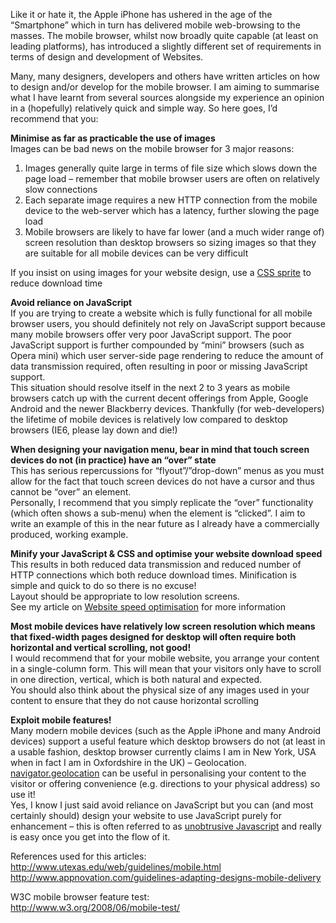 <p>Like it or hate it, the Apple iPhone has ushered in the age of the “Smartphone” which in turn has delivered mobile web-browsing to the masses. The mobile browser, whilst now broadly quite capable (at least on leading platforms), has introduced a slightly different set of requirements in terms of design and development of Websites.</p>
<p>Many, many designers, developers and others have written articles on how to design and/or develop for the mobile browser. I am aiming to summarise what I have learnt from several sources alongside my experience an opinion in a (hopefully) relatively quick and simple way. So here goes, I&#8217;d recommend that you:</p>
<p><strong>Minimise as far as practicable the use of images</strong><br />
Images can be bad news on the mobile browser for 3 major reasons:</p>
<ol>
<li> Images generally quite large in terms of file size which slows down the page load – remember that mobile browser users are often on relatively slow connections</li>
<li> Each separate image requires a new HTTP connection from the mobile device to the web-server which has a latency, further slowing the page load</li>
<li> Mobile browsers are likely to have far lower (and a much wider range of) screen resolution than desktop browsers so sizing images so that they are suitable for all mobile devices can be very difficult</li>
</ol>
<p>If you insist on using images for your website design, use a <a href="//thedotproduct.org/css-sprites-example/" target="_blank">CSS sprite</a> to reduce download time<br />
<strong></strong></p>
<p><strong>Avoid reliance on JavaScript</strong><br />
If you are trying to create a website which is fully functional for all mobile browser users, you should definitely not rely on JavaScript support because many mobile browsers offer very poor JavaScript support. The poor JavaScript support is further compounded by “mini” browsers (such as Opera mini) which user server-side page rendering to reduce the amount of data transmission required, often resulting in poor or missing JavaScript support.<br />
This situation should resolve itself in the next 2 to 3 years as mobile browsers catch up with the current decent offerings from Apple, Google Android and the newer Blackberry devices. Thankfully (for web-developers) the lifetime of mobile devices is relatively low compared to desktop browsers (IE6, please lay down and die!)<br />
<strong></strong></p>
<p><strong>When designing your navigation menu, bear in mind that touch screen devices do not (in practice) have an “over” state</strong><br />
This has serious repercussions for “flyout”/”drop-down” menus as you must allow for the fact that touch screen devices do not have a cursor and thus cannot be “over” an element.<br />
Personally, I recommend that you simply replicate the “over” functionality (which often shows a sub-menu) when the element is “clicked”. I aim to write an example of this in the near future as I already have a commercially produced, working example.<br />
<strong></strong></p>
<p><strong>Minify your JavaScript &amp; CSS and optimise your website download speed</strong><br />
This results in both reduced data transmission and reduced number of HTTP connections which both reduce download times. Minification is simple and quick to do so there is no excuse!<br />
Layout should be appropriate to low resolution screens.<br />
See my article on <a href="//thedotproduct.org/how-to-reduce-web-page-download-time-in-4-simple-steps/" target="_blank">Website speed optimisation</a> for more information<br />
<strong></strong></p>
<p><strong>Most mobile devices have relatively low screen resolution which means that fixed-width pages designed for desktop will often require both horizontal and vertical scrolling, not good!</strong><br />
I would recommend that for your mobile website, you arrange your content in a single-column form. This will mean that your visitors only have to scroll in one direction, vertical, which is both natural and expected.<br />
You should also think about the physical size of any images used in your content to ensure that they do not cause horizontal scrolling<br />
<strong></strong></p>
<p><strong>Exploit mobile features!</strong><br />
Many modern mobile devices (such as the Apple iPhone and many Android devices) support a useful feature which desktop browsers do not (at least in a usable fashion, desktop browser currently claims I am in New York, USA when in fact I am in Oxfordshire in the UK) – Geolocation. <a href="//thedotproduct.org/example-of-navigator-geolocation-watchposition/" target="_blank">navigator.geolocation</a> can be useful in personalising your content to the visitor or offering convenience (e.g. directions to your physical address) so use it!<br />
Yes, I know I just said avoid reliance on JavaScript but you can (and most certainly should) design your website to use JavaScript purely for enhancement &#8211; this is often referred to as <a href="http://en.wikipedia.org/wiki/Unobtrusive_JavaScript" target="_blank">unobtrusive Javascript</a> and really is easy once you get into the flow of it.</p>
<p><!-- p { margin-bottom: 0.21cm; } -->References used for this articles:<br />
<a href="http://www.utexas.edu/web/guidelines/mobile.html" target="_blank">http://www.utexas.edu/web/guidelines/mobile.html</a><br />
<a href="http://www.appnovation.com/guidelines-adapting-designs-mobile-delivery" target="_blank">http://www.appnovation.com/guidelines-adapting-designs-mobile-delivery</a></p>
<p>W3C mobile browser feature test:<br />
<a href="http://www.w3.org/2008/06/mobile-test/" target="_blank">http://www.w3.org/2008/06/mobile-test/</a></p>